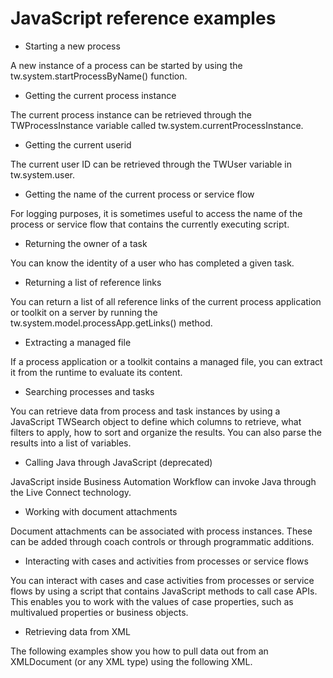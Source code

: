 # JavaScript reference examples

- Starting a new process

A new instance of a process can be started by using the tw.system.startProcessByName() function.
- Getting the current process instance

The current process instance can be retrieved through the TWProcessInstance variable called tw.system.currentProcessInstance.
- Getting the current userid

The current user ID can be retrieved through the TWUser variable in tw.system.user.
- Getting the name of the current process or service flow

For logging purposes, it is sometimes useful to access the name of the process or service flow that contains the currently executing script.
- Returning the owner of a task

You can know the identity of a user who has completed a given task.
- Returning a list of reference links

You can return a list of all reference links of the current process application or toolkit on a server by running the tw.system.model.processApp.getLinks() method.
- Extracting a managed file

If a process application or a toolkit contains a managed file, you can extract it from the runtime to evaluate its content.
- Searching processes and tasks

You can retrieve data from process and task instances by using a JavaScript TWSearch object to define which columns to retrieve, what filters to apply, how to sort and organize the results. You can also parse the results into a list of variables.
- Calling Java through JavaScript (deprecated)

JavaScript inside Business Automation Workflow can invoke Java through the Live Connect technology.
- Working with document attachments

Document attachments can be associated with process instances. These can be added through coach controls or through programmatic additions.
- Interacting with cases and activities from processes or service flows

You can interact with cases and case activities from processes or service flows by using a script that contains JavaScript methods to call case APIs. This enables you to work with the values of case properties, such as multivalued properties or business objects.
- Retrieving data from XML

The following examples show you how to pull data out from an XMLDocument (or any XML type) using the following XML.